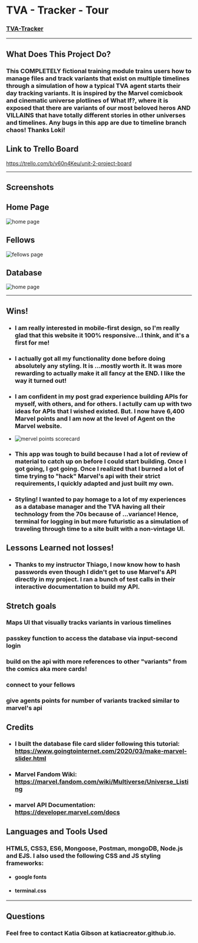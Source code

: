 # TVA - Tracker - Tour
### [TVA-Tracker](https://tva-tracker.herokuapp.com/)
---
## What Does This Project Do?
### This COMPLETELY fictional training module trains users how to manage files and track variants that exist on multiple timelines through a simulation of how a typical TVA agent starts their day tracking variants. It is inspired by the Marvel comicbook and cinematic universe plotlines of What If?, where it is exposed that there are variants of our most beloved heros AND VILLAINS that have totally different stories in other universes and timelines. Any bugs in this app are due to timeline branch chaos! Thanks Loki!

## Link to Trello Board
https://trello.com/b/v60n4Keu/unit-2-project-board
****************************
## Screenshots

## Home Page
<img src="public/images/home.png" alt="home page" >

## Fellows
<img src="public/images/fellows.png" alt="fellows page" >

## Database
<img src="public/images/database file slider.png" alt="home page">

****************************
## Wins!
- ### I am really interested in mobile-first design, so I'm really glad that this website it 100% responsive...I think, and it's a first for me!
- ### I actually got all my functionality done before doing absolutely any styling. It is ...mostly worth it. It was more rewarding to actually make it all fancy at the END. I like the way it turned out!
- ### I am confident in my post grad experience building APIs for myself, with others, and for others. I actully cam up with two ideas for APIs that I wished existed. But. I now have 6,400 Marvel points and I am now at the level of Agent on the Marvel website. 
- <img src="public/images/points.png" alt="mervel points scorecard" >

- ### This app was tough to build because I had a lot of review of material to catch up on before I could start building. Once I got going, I got going. Once I realized that I burned a lot of time trying to "hack" Marvel's api with their strict requirements, I quickly adapted and just built my own. 
- ### Styling! I wanted to pay homage to a lot of my experiences as a database manager and the TVA having all their technology from the 70s because of ...variance! Hence, terminal for logging in but more futuristic as a simulation of traveling through time to a site built with a non-vintage UI.


## Lessons Learned not losses!
- ### Thanks to my instructor Thiago, I now know how to hash passwords even though I didn't get to use Marvel's API directly in my project. I ran a bunch of test calls in their interactive documentation to build my API.  

## Stretch goals
### Maps UI that visually tracks variants in various timelines
### passkey function to access the database via input-second login
### build on the api with more references to other "variants" from the comics aka more cards!
### connect to your fellows
### give agents points for number of variants tracked similar to marvel's api

## Credits
- ### I built the database file card slider following this tutorial: https://www.goingtointernet.com/2020/03/make-marvel-slider.html
- ### Marvel Fandom Wiki: https://marvel.fandom.com/wiki/Multiverse/Universe_Listing
- ### marvel API Documentation: https://developer.marvel.com/docs


## Languages and Tools Used
### HTML5, CSS3, ES6, Mongoose, Postman, mongoDB, Node.js and EJS. I also  used the following CSS and JS styling frameworks:

- #### google fonts
- #### terminal.css
___________________________
## Questions

### Feel free to contact Katia Gibson at katiacreator.github.io.

